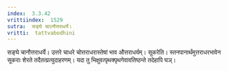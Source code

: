 ```yaml
---
index:  3.3.42
vrittiindex:  1529
sutra:  सङ्घे चाऽनौत्तराधर्ये।
vritti:  tattvabodhini 
---
```


सङ्घे चानौत्तराधर्ये। उत्तरे चाधरे चोत्तराधरास्तेषां भाव औत्तराधर्यम्। सूकरेति। स्तनपानार्थंमुत्तराधरभावेन सूकराः शेरते तदैतत्प्रत्युदाहरणम्। यदा तु भिक्षुवत्पृथक्पृथगेवावतिष्ठन्ते तदेहापि घञ्। 

